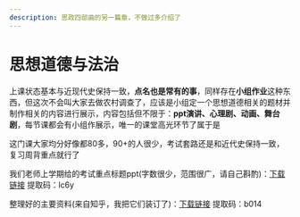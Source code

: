 ```yaml
---
description: 思政四部曲的另一篇章，不做过多介绍了
---
```


# 思想道德与法治

上课状态基本与近现代史保持一致，**点名也是常有的事**，同样存在**小组作业**这种东西，但这次不会叫大家去做农村调查了，应该是小组定一个思想道德相关的题材并制作相关的内容进行展示，内容包括但不限于：**ppt演讲、心理剧、动画、舞台剧**，每节课都会有小组作展示，唯一的课堂高光环节了属于是

这门课大家均分好像都80多，90+的人很少，考试套路还是和近代史保持一致，复习周背重点就行了

我们老师上学期给的考试重点标题ppt(字数很少，范围很广，请自己斟酌)：[下载链接](https://pan.baidu.com/s/1jIjLBXNCnFXIiRheGZXgWQ) 提取码：lc6y

整理好的主要资料(来自知乎，我把它们装订了)：[下载链接](https://pan.baidu.com/s/10t4PyvBFkkiD9Owoq4Ym9A) 提取码：b014
